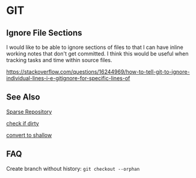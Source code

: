 # GIT

## Ignore File Sections

I would like to be able to ignore sections of files to that I can have inline working notes that don't get
committed. I think this would be useful when tracking tasks and time within source files.

https://stackoverflow.com/questions/16244969/how-to-tell-git-to-ignore-individual-lines-i-e-gitignore-for-specific-lines-of

## See Also

[Sparse Repository](https://stackoverflow.com/questions/600079/how-do-i-clone-a-subdirectory-only-of-a-git-repository/52269934#52269934)

[check if dirty](https://stackoverflow.com/questions/3878624/how-do-i-programmatically-determine-if-there-are-uncommitted-changes)

[convert to shallow](https://stackoverflow.com/questions/4698759/converting-git-repository-to-shallow)


## FAQ

Create branch without history:
  `git checkout --orphan`
